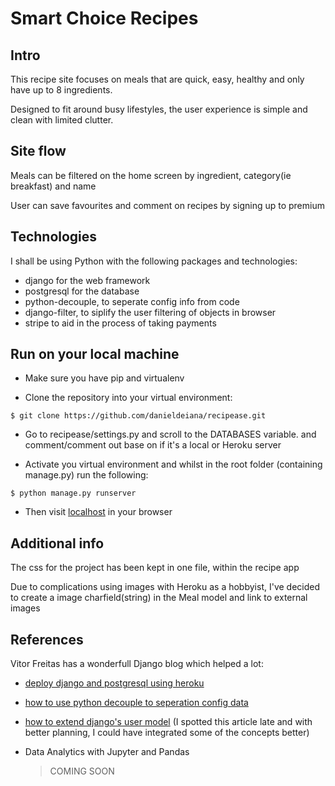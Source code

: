 # Smart Choice Recipes

## Intro

This recipe site focuses on meals that are quick, easy, healthy and only have up to 8 ingredients.

Designed to fit around busy lifestyles, the user experience is simple and clean with limited clutter.

## Site flow

Meals can be filtered on the home screen by ingredient, category(ie breakfast) and name

User can save favourites and comment on recipes by signing up to premium

## Technologies

I shall be using Python with the following packages and technologies:

* django for the web framework
* postgresql for the database
* python-decouple, to seperate config info from code
* django-filter, to siplify the user filtering of objects in browser
* stripe to aid in the process of taking payments

## Run on your local machine
* Make sure you have pip and virtualenv

* Clone the repository into your virtual environment:

`$ git clone https://github.com/danieldeiana/recipease.git`

* Go to recipease/settings.py and scroll to the DATABASES variable. and comment/comment out base on if it's a local or Heroku server

* Activate you virtual environment and whilst in the root folder (containing manage.py) run the following:

`$ python manage.py runserver`

* Then visit [localhost](http://127.0.0.1:8000/) in your browser

## Additional info

The css for the project has been kept in one file, within the recipe app

Due to complications using images with Heroku as a hobbyist, I've decided to create a image charfield(string) in the Meal model and link to external images

## References

Vitor Freitas has a wonderfull Django blog which helped a lot:

* [deploy django and postgresql using heroku](https://simpleisbetterthancomplex.com/tutorial/2016/08/09/how-to-deploy-django-applications-on-heroku.html)

* [how to use python decouple to seperation config data](https://simpleisbetterthancomplex.com/2015/11/26/package-of-the-week-python-decouple.html)

* [how to extend django's user model](https://simpleisbetterthancomplex.com/tutorial/2016/07/22/how-to-extend-django-user-model.html#onetoone) (I spotted this article late and with better planning, I could have integrated some of the concepts better)



* Data Analytics with Jupyter and Pandas
  > COMING SOON
  
